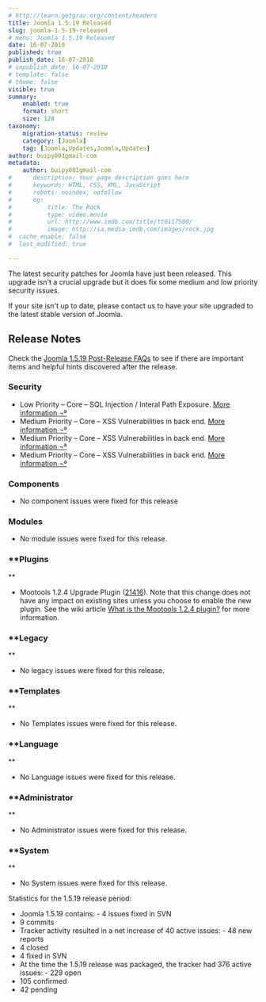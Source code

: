 ```yaml
---
# http://learn.getgrav.org/content/headers
title: Joomla 1.5.19 Released
slug: joomla-1-5-19-released
# menu: Joomla 1.5.19 Released
date: 16-07-2010
published: true
publish_date: 16-07-2010
# unpublish_date: 16-07-2010
# template: false
# theme: false
visible: true
summary:
    enabled: true
    format: short
    size: 128
taxonomy:
    migration-status: review
    category: [Joomla]
    tag: [Joomla,Updates,Joomla,Updates]
author: buipy001gmail-com
metadata:
    author: buipy001gmail-com
#      description: Your page description goes here
#      keywords: HTML, CSS, XML, JavaScript
#      robots: noindex, nofollow
#      og:
#          title: The Rock
#          type: video.movie
#          url: http://www.imdb.com/title/tt0117500/
#          image: http://ia.media-imdb.com/images/rock.jpg
#  cache_enable: false
#  last_modified: true

---
```


The latest security patches for Joomla have just been released. This upgrade isn't a crucial upgrade but it does fix some medium and low priority security issues.

If your site isn't up to date, please contact us to have your site upgraded to the latest stable version of Joomla.

## Release Notes

Check the [Joomla 1.5.19 Post-Release FAQs](http://docs.joomla.org/Category:Version_1.5.19_FAQ) to see if there are important items and helpful hints discovered after the release.

### Security

- Low Priority – Core – SQL Injection / Interal Path Exposure. [More information ¬ª](http://developer.joomla.org/security/news/315-20100701-core-sql-injection-internal-path-exposure)
- Medium Priority – Core – XSS Vulnerabilities in back end. [More information ¬ª](http://developer.joomla.org/security/news/316-20100702-core-xss-vulnerabillitis-in-back-end)
- Medium Priority – Core – XSS Vulnerabilities in back end. [More information ¬ª](http://developer.joomla.org/security/news/317-20100703-core-xss-vulnerabillitis-in-back-end)
- Medium Priority – Core – XSS Vulnerabilities in back end. [More information ¬ª](http://developer.joomla.org/security/news/318-20100704-core-xss-vulnerabillitis-in-back-end)

### **Components**

- No component issues were fixed for this release

### **Modules**

- No module issues were fixed for this release.

### **Plugins  
**

- Mootools 1.2.4 Upgrade Plugin ([21416](http://joomlacode.org/gf/project/joomla/tracker/?action=TrackerItemEdit&tracker_item_id=21416)). Note that this change does not have any impact on existing sites unless you choose to enable the new plugin. See the wiki article [What is the Mootools 1.2.4 plugin?](http://docs.joomla.org/What_is_the_Mootools_1.2.4_upgrade_plugin%3F) for more information.

### **Legacy  
**

- No legacy issues were fixed for this release.

### **Templates  
**

- No Templates issues were fixed for this release.

### **Language  
**

- No Language issues were fixed for this release.

### **Administrator  
**

- No Administrator issues were fixed for this release.

### **System  
**

- No System issues were fixed for this release.

Statistics for the 1.5.19 release period:

- Joomla 1.5.19 contains: - 4 issues fixed in SVN
- 9 commits
- Tracker activity resulted in a net increase of 40 active issues: - 48 new reports
- 4 closed
- 4 fixed in SVN
- At the time the 1.5.19 release was packaged, the tracker had 376 active issues: - 229 open
- 105 confirmed
- 42 pending